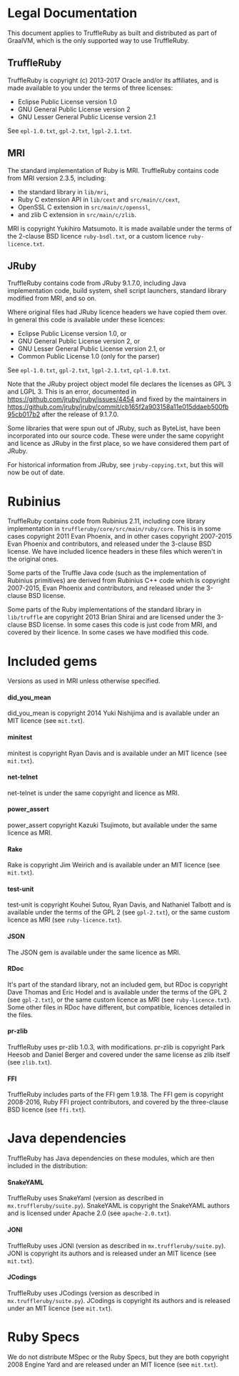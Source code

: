 # Legal Documentation

This document applies to TruffleRuby as built and distributed as part of
GraalVM, which is the only supported way to use TruffleRuby.

## TruffleRuby

TruffleRuby is copyright (c) 2013-2017 Oracle and/or its
affiliates, and is made available to you under the terms of three licenses:

* Eclipse Public License version 1.0
* GNU General Public License version 2
* GNU Lesser General Public License version 2.1

See `epl-1.0.txt`, `gpl-2.txt`, `lgpl-2.1.txt`.

## MRI

The standard implementation of Ruby is MRI. TruffleRuby contains code from MRI
version 2.3.5, including: 
- the standard library in `lib/mri`, 
- Ruby C extension API in `lib/cext` and `src/main/c/cext`, 
- OpenSSL C extension in `src/main/c/openssl`,
- and zlib C extension in `src/main/c/zlib`.

MRI is copyright Yukihiro Matsumoto. It is made available under the terms of the
2-clause BSD licence `ruby-bsdl.txt`, or a custom licence `ruby-licence.txt`.

## JRuby

TruffleRuby contains code from JRuby 9.1.7.0, including Java implementation
code, build system, shell script launchers, standard library modified from MRI,
and so on.

Where original files had JRuby licence headers we have copied them over. In
general this code is available under these licences:

* Eclipse Public License version 1.0, or
* GNU General Public License version 2, or
* GNU Lesser General Public License version 2.1, or
* Common Public License 1.0 (only for the parser)

See `epl-1.0.txt`, `gpl-2.txt`, `lgpl-2.1.txt`, `cpl-1.0.txt`.

Note that the JRuby project object model file declares the licenses as GPL 3 and
LGPL 3. This is an error, documented in
https://github.com/jruby/jruby/issues/4454 and fixed by the maintainers in
https://github.com/jruby/jruby/commit/cb165f2a903158a11e015ddaeb500fb95cb017b2
after the release of 9.1.7.0.

Some libraries that were spun out of JRuby, such as ByteList, have been
incorporated into our source code. These were under the same copyright and
licence as JRuby in the first place, so we have considered them part of JRuby.

For historical information from JRuby, see `jruby-copying.txt`, but this will
now be out of date.

# Rubinius

TruffleRuby contains code from Rubinius 2.11, including core library
implementation in `truffleruby/core/src/main/ruby/core`. This is in some cases
copyright 2011 Evan Phoenix, and in other cases copyright 2007-2015 Evan Phoenix
and contributors, and released under the 3-clause BSD license. We have included
licence headers in these files which weren't in the original ones.

Some parts of the Truffle Java code (such as the implementation of Rubinius
primitives) are derived from Rubinius C++ code which is copyright 2007-2015,
Evan Phoenix and contributors, and released under the 3-clause BSD license.

Some parts of the Ruby implementations of the standard library in `lib/truffle`
are copyright 2013 Brian Shirai and are licensed under the 3-clause BSD license.
In some cases this code is just code from MRI, and covered by their licence. In
some cases we have modified this code.

# Included gems

Versions as used in MRI unless otherwise specified.

#### did_you_mean

did_you_mean is copyright 2014 Yuki Nishijima and is available under an MIT
licence (see `mit.txt`).

#### minitest

minitest is copyright Ryan Davis and is available under an MIT licence (see
`mit.txt`).

#### net-telnet

net-telnet is under the same copyright and licence as MRI.

#### power_assert

power_assert copyright Kazuki Tsujimoto, but available under the same licence as
MRI.

#### Rake

Rake is copyright Jim Weirich and is available under an MIT licence (see
`mit.txt`).

#### test-unit

test-unit is copyright Kouhei Sutou, Ryan Davis, and Nathaniel Talbott and is
available under the terms of the GPL 2 (see `gpl-2.txt`), or the same custom
licence as MRI (see `ruby-licence.txt`).

#### JSON

The JSON gem is available under the same licence as MRI.

#### RDoc

It's part of the standard library, not an included gem, but RDoc is copyright
Dave Thomas and Eric Hodel and is available under the terms of the GPL 2 (see
`gpl-2.txt`), or the same custom licence as MRI (see `ruby-licence.txt`). Some
other files in RDoc have different, but compatible, licences detailed in the
files.

#### pr-zlib

TruffleRuby uses pr-zlib 1.0.3, with modifications. pr-zlib is copyright Park
Heesob and Daniel Berger and covered under the same license as zlib itself (see
`zlib.txt`).

#### FFI

TruffleRuby includes parts of the FFI gem 1.9.18. The FFI gem is copyright
2008-2016, Ruby FFI project contributors, and covered by the three-clause BSD
licence (see `ffi.txt`).

# Java dependencies

TruffleRuby has Java dependencies on these modules, which are then included in
the distribution:

#### SnakeYAML

TruffleRuby uses SnakeYaml (version as described in `mx.truffleruby/suite.py`).
SnakeYAML is copyright the SnakeYAML authors and is licensed under Apache 2.0
(see `apache-2.0.txt`).

#### JONI

TruffleRuby uses JONI (version as described in `mx.truffleruby/suite.py`). JONI is
copyright its authors and is released under an MIT licence (see `mit.txt`).

#### JCodings

TruffleRuby uses JCodings (version as described in `mx.truffleruby/suite.py`).
JCodings is copyright its authors and is released under an MIT licence (see
`mit.txt`).

# Ruby Specs

We do not distribute MSpec or the Ruby Specs, but they are both copyright 2008
Engine Yard and are released under an MIT licence (see `mit.txt`).
